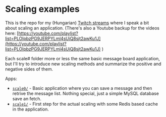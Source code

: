 # Scaling examples

This is the repo for my (Hungarian) [Twitch streams](https://www.twitch.tv/gerifield) where I speak a bit about scaling an application. (There's also a Youtube backup for the videos here: [https://youtube.com/playlist?list=PLOIpbzPG9JERPYLml4sUiQ8sjt2awKu1J](https://youtube.com/playlist?list=PLOIpbzPG9JERPYLml4sUiQ8sjt2awKu1J) )

Each scale# folder more or less the same basic message board application, but I'll try to introduce new scaling methods and summarize the positive and negative sides of them.

Apps:

- [`scale0/`](scale0/) - Basic application where you can save a message and then retrive the message list. Nothing special, just a simple MySQL database save an fetch.
- [`scale1/`](scale1/) - First step for the actual scaling with some Redis based cache in the application.

